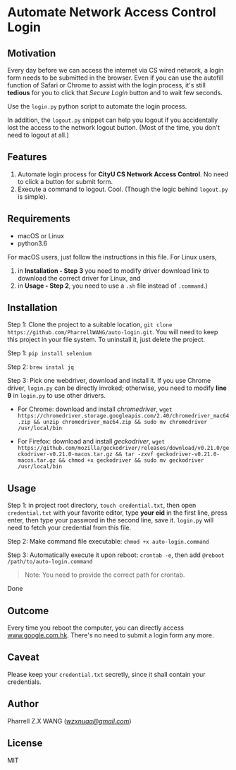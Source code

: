 # Automate Network Access Control Login

## Motivation

Every day before we can access the internet via CS wired network, a login form needs to be submitted in the browser. 
Even if you can use the autofill function of Safari or Chrome to assist with the login process, 
it's still **tedious** for you to click that *Secure Login* button and to wait few seconds.

Use the ``login.py`` python script to automate the login process.

In addition, the ``logout.py`` snippet can help you logout if you accidentally 
lost the access to the network logout button. (Most of the time, you don't need to logout at all.)

## Features

1. Automate login process for **CityU CS Network Access Control**. No need to click a button for submit form.
2. Execute a command to logout. Cool. (Though the logic behind ``logout.py`` is simple).

## Requirements

* macOS or Linux
* python3.6

For macOS users, 
just follow the instructions in this file.
For Linux users, 
1. in **Installation - Step 3** you need to modify driver download link to download the correct driver for Linux, and 
2. in **Usage - Step 2**, you need to use a ``.sh`` file instead of ``.command``.)

## Installation

Step 1: Clone the project to a suitable location, ``git clone https://github.com/PharrellWANG/auto-login.git``. You will need to keep this project in your file system. To uninstall it, just delete the project.

Step 1: ``pip install selenium``

Step 2: ``brew instal jq``

Step 3: Pick one webdriver, download and install it. If you use Chrome driver, ``login.py`` can be directly invoked; otherwise, you need to modify **line 9** in ``login.py`` to use other drivers.

- For Chrome: download and install *chromedriver*, ``wget https://chromedriver.storage.googleapis.com/2.40/chromedriver_mac64.zip && unzip chromedriver_mac64.zip && sudo mv chromedriver /usr/local/bin``

- For Firefox: download and install *geckodriver*, ``wget https://github.com/mozilla/geckodriver/releases/download/v0.21.0/geckodriver-v0.21.0-macos.tar.gz && tar -zxvf geckodriver-v0.21.0-macos.tar.gz && chmod +x geckodriver && sudo mv geckodriver /usr/local/bin``

## Usage

Step 1: in project root directory, ``touch credential.txt``, then open ``credential.txt`` with your favorite editor, type **your eid** in the first line, press enter, then type your password in the second line, save it. ``login.py`` will need to fetch your credential from this file.

Step 2: Make command file executable: ``chmod +x auto-login.command``

Step 3: Automatically execute it upon reboot: ``crontab -e``, then add ``@reboot /path/to/auto-login.command``

> Note: You need to provide the correct path for crontab.

Done

## Outcome
Every time you reboot the computer, you can directly access www.google.com.hk. There's no need to submit a login form any more.

## Caveat
Please keep your ``credential.txt`` secretly, since it shall contain your credentials.

## Author
Pharrell Z.X WANG (*wzxnuaa@gmail.com*)

## License
MIT
